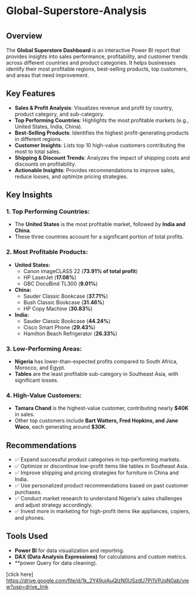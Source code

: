 # Global-Superstore-Analysis
#
## Overview
The **Global Superstore Dashboard** is an interactive Power BI report that provides insights into sales performance, profitability, and customer trends across different countries and product categories. It helps businesses identify their most profitable regions, best-selling products, top customers, and areas that need improvement.

## Key Features
- **Sales & Profit Analysis**: Visualizes revenue and profit by country, product category, and sub-category.
- **Top Performing Countries**: Highlights the most profitable markets (e.g., United States, India, China).
- **Best-Selling Products**: Identifies the highest profit-generating products in different regions.
- **Customer Insights**: Lists top 10 high-value customers contributing the most to total sales.
- **Shipping & Discount Trends**: Analyzes the impact of shipping costs and discounts on profitability.
- **Actionable Insights**: Provides recommendations to improve sales, reduce losses, and optimize pricing strategies.

## Key Insights
### 1. **Top Performing Countries:**
   - The **United States** is the most profitable market, followed by **India and China**.
   - These three countries account for a significant portion of total profits.

### 2. **Most Profitable Products:**
   - **United States:**
     - Canon imageCLASS 22 (**73.91% of total profit**)
     - HP LaserJet (**17.08%**)
     - GBC DocuBind TL300 (**9.01%**)
   - **China:**
     - Sauder Classic Bookcase (**37.71%**)
     - Bush Classic Bookcase (**31.46%**)
     - HP Copy Machine (**30.83%**)
   - **India:**
     - Sauder Classic Bookcase (**44.24%**)
     - Cisco Smart Phone (**29.43%**)
     - Hamilton Beach Refrigerator (**26.33%**)

### 3. **Low-Performing Areas:**
   - **Nigeria** has lower-than-expected profits compared to South Africa, Morocco, and Egypt.
   - **Tables** are the least profitable sub-category in Southeast Asia, with significant losses.

### 4. **High-Value Customers:**
   - **Tamara Chand** is the highest-value customer, contributing nearly **$40K** in sales.
   - Other top customers include **Bart Watters, Fred Hopkins, and Jane Waco**, each generating around **$30K**.

## Recommendations
- ✅ Expand successful product categories in top-performing markets.
- ✅ Optimize or discontinue low-profit items like tables in Southeast Asia.
- ✅ Improve shipping and pricing strategies for furniture in China and India.
- ✅ Use personalized product recommendations based on past customer purchases.
- ✅ Conduct market research to understand Nigeria's sales challenges and adjust strategy accordingly.
- ✅ Invest more in marketing for high-profit items like appliances, copiers, and phones.


## Tools Used
- **Power BI** for data visualization and reporting.
- **DAX (Data Analysis Expressions)** for calculations and custom metrics.
- **power Query for data cleaning).

[click here] https://drive.google.com/file/d/1k_2Y49ujAuQlzN0USzdU7Pi1VPJqN0ab/view?usp=drive_link

